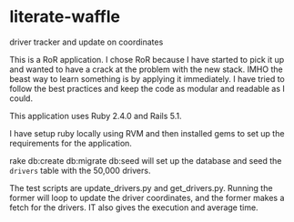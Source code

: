 # literate-waffle
driver tracker and update on coordinates

This is a RoR application. I chose RoR because I have started to pick it up and
wanted to have a crack at the problem with the new stack. IMHO the beast way to
learn something is by applying it immediately. I have tried to follow the best
practices and keep the code as modular and readable as I could.

This application uses Ruby 2.4.0 and Rails 5.1.

I have setup ruby locally using RVM and then installed gems to set up the requirements for the application.

rake db:create db:migrate db:seed will set up the database and seed the `drivers`
table with the 50,000 drivers.

The test scripts are update_drivers.py and get_drivers.py. Running the former will loop to update the driver coordinates, and the former makes a fetch for the drivers. IT also gives the execution and average time.
